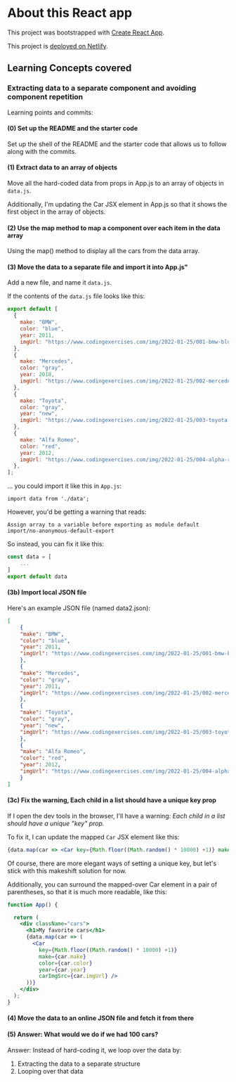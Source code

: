 # About this React app

This project was bootstrapped with [Create React App](https://github.com/facebook/create-react-app).

This project is [deployed on Netlify]().

## Learning Concepts covered

### Extracting data to a separate component and avoiding component repetition

Learning points and commits:

#### (0) Set up the README and the starter code

Set up the shell of the README and the starter code that allows us to follow along with the commits.

#### (1) Extract data to an array of objects

Move all the hard-coded data from props in App.js to an array of objects in `data.js`.

Additionally, I'm updating the Car JSX element in App.js so that it shows the first object in the array of objects.

#### (2) Use the map method to map a component over each item in the data array

Using the map() method to display all the cars from the data array.

#### (3) Move the data to a separate file and import it into App.js"

Add a new file, and name it `data.js`.

If the contents of the `data.js` file looks like this:
```js
export default [
  {
    make: "BMW",
    color: "blue",
    year: 2011,
    imgUrl: "https://www.codingexercises.com/img/2022-01-25/001-bmw-blue.jpg",
  },
  {
    make: "Mercedes",
    color: "gray",
    year: 2018,
    imgUrl: "https://www.codingexercises.com/img/2022-01-25/002-mercedes-gray.jpg",
  },
  {
    make: "Toyota",
    color: "gray",
    year: "new",
    imgUrl: "https://www.codingexercises.com/img/2022-01-25/003-toyota-gray.jpg",
  },
  {
    make: "Alfa Romeo",
    color: "red",
    year: 2012,
    imgUrl: "https://www.codingexercises.com/img/2022-01-25/004-alpha-romeo-red.jpg",
  },
];
```

... you could import it like this in `App.js`:
```
import data from './data';
```

However, you'd be getting a warning that reads:
```
Assign array to a variable before exporting as module default import/no-anonymous-default-export
```

So instead, you can fix it like this:
```js
const data = [
    ...
]
export default data
```

#### (3b) Import local JSON file

Here's an example JSON file (named data2.json):
```json
[
    {
    "make": "BMW",
    "color": "blue",
    "year": 2011,
    "imgUrl": "https://www.codingexercises.com/img/2022-01-25/001-bmw-blue.jpg"
    },
    {
    "make": "Mercedes",
    "color": "gray",
    "year": 2011,
    "imgUrl": "https://www.codingexercises.com/img/2022-01-25/002-mercedes-gray.jpg"
    },
    {
    "make": "Toyota",
    "color": "gray",
    "year": "new",
    "imgUrl": "https://www.codingexercises.com/img/2022-01-25/003-toyota-gray.jpg"
    },
    {
    "make": "Alfa Romeo",
    "color": "red",
    "year": 2012,
    "imgUrl": "https://www.codingexercises.com/img/2022-01-25/004-alpha-romeo-red.jpg"
    }
]
```

#### (3c) Fix the warning, Each child in a list should have a unique key prop

If I open the dev tools in the browser, I'll have a warning:
*Each child in a list should have a unique "key" prop.*

To fix it, I can update the mapped `Car` JSX element like this:
```jsx
{data.map(car => <Car key={Math.floor((Math.random() * 10000) +1)} make={car.make} color={car.color} year={car.year} carImgSrc={car.imgUrl} /> )}
```

Of course, there are more elegant ways of setting a unique key, but let's stick with this makeshift solution for now.

Additionally, you can surround the mapped-over Car element in a pair of parentheses, so that it is much more readable, like this:
```jsx
function App() {

  return (
    <div className="cars">
      <h1>My favorite cars</h1>
      {data.map(car => (
        <Car
          key={Math.floor((Math.random() * 10000) +1)}
          make={car.make}
          color={car.color}
          year={car.year}
          carImgSrc={car.imgUrl} />
      ))}
    </div>
  );
}
```



#### (4) Move the data to an online JSON file and fetch it from there

#### (5) Answer: What would we do if we had 100 cars?

Answer: Instead of hard-coding it, we loop over the data by:
1. Extracting the data to a separate structure
2. Looping over that data
